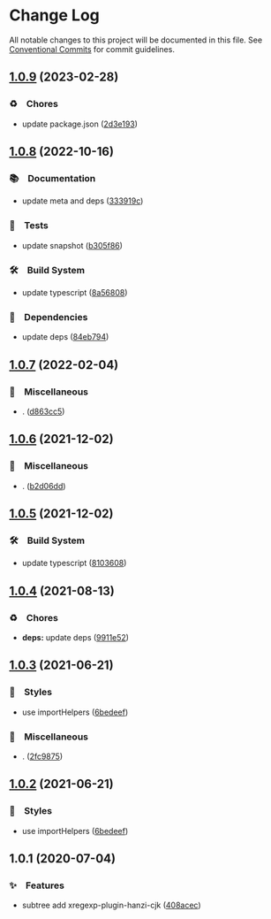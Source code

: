# Change Log

All notable changes to this project will be documented in this file.
See [Conventional Commits](https://conventionalcommits.org) for commit guidelines.

## [1.0.9](https://github.com/bluelovers/ws-regexp/compare/@regexp-cjk/is-xregexp@1.0.8...@regexp-cjk/is-xregexp@1.0.9) (2023-02-28)



### ♻️　Chores

* update package.json ([2d3e193](https://github.com/bluelovers/ws-regexp/commit/2d3e1938f552c1801c4c66d9361ac9b01e466833))



## [1.0.8](https://github.com/bluelovers/ws-regexp/compare/@regexp-cjk/is-xregexp@1.0.7...@regexp-cjk/is-xregexp@1.0.8) (2022-10-16)



### 📚　Documentation

* update meta and deps ([333919c](https://github.com/bluelovers/ws-regexp/commit/333919c0bfbed688463fa4850d47ec29cbf0a1a2))


### 🚨　Tests

* update snapshot ([b305f86](https://github.com/bluelovers/ws-regexp/commit/b305f86986b073c1504fc842d019a61453a69741))


### 🛠　Build System

* update typescript ([8a56808](https://github.com/bluelovers/ws-regexp/commit/8a568085c5047a1ae2fa9f79421b15a405c9c489))


### 📌　Dependencies

* update deps ([84eb794](https://github.com/bluelovers/ws-regexp/commit/84eb7941e3fbd630fde0b2996fb5e2f9be101179))



## [1.0.7](https://github.com/bluelovers/ws-regexp/compare/@regexp-cjk/is-xregexp@1.0.6...@regexp-cjk/is-xregexp@1.0.7) (2022-02-04)


### 🔖　Miscellaneous

* . ([d863cc5](https://github.com/bluelovers/ws-regexp/commit/d863cc51192f80c946d7163b860f341b422ae811))





## [1.0.6](https://github.com/bluelovers/ws-regexp/compare/@regexp-cjk/is-xregexp@1.0.5...@regexp-cjk/is-xregexp@1.0.6) (2021-12-02)


### 🔖　Miscellaneous

* . ([b2d06dd](https://github.com/bluelovers/ws-regexp/commit/b2d06dd89e9d2656db76b51c93348f92c3b5eaf5))





## [1.0.5](https://github.com/bluelovers/ws-regexp/compare/@regexp-cjk/is-xregexp@1.0.4...@regexp-cjk/is-xregexp@1.0.5) (2021-12-02)


### 🛠　Build System

* update typescript ([8103608](https://github.com/bluelovers/ws-regexp/commit/8103608b3535acc2493b8cfb10ca76cb6e6ddc1e))





## [1.0.4](https://github.com/bluelovers/ws-regexp/compare/@regexp-cjk/is-xregexp@1.0.3...@regexp-cjk/is-xregexp@1.0.4) (2021-08-13)


### ♻️　Chores

* **deps:** update deps ([9911e52](https://github.com/bluelovers/ws-regexp/commit/9911e52d7b63a7292ae15139cccf1737944a870e))





## [1.0.3](https://github.com/bluelovers/ws-regexp/compare/@regexp-cjk/is-xregexp@1.0.1...@regexp-cjk/is-xregexp@1.0.3) (2021-06-21)


### 💎　Styles

* use importHelpers ([6bedeef](https://github.com/bluelovers/ws-regexp/commit/6bedeefcb325c049cbdfaf3ba3fc3afa7140893d))


### 🔖　Miscellaneous

* . ([2fc9875](https://github.com/bluelovers/ws-regexp/commit/2fc9875ea48136c70e1dee845d4e1b14eca184a9))





## [1.0.2](https://github.com/bluelovers/ws-regexp/compare/@regexp-cjk/is-xregexp@1.0.1...@regexp-cjk/is-xregexp@1.0.2) (2021-06-21)


### 💎　Styles

* use importHelpers ([6bedeef](https://github.com/bluelovers/ws-regexp/commit/6bedeefcb325c049cbdfaf3ba3fc3afa7140893d))





## 1.0.1 (2020-07-04)


### ✨　Features

* subtree add xregexp-plugin-hanzi-cjk ([408acec](https://github.com/bluelovers/ws-regexp/commit/408acec50b7e7cd2bada2f348aad3a8c703acfba))
